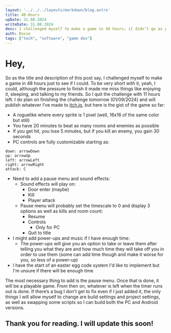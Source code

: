 ```yaml
---
layout: '../../../layouts/markdown/blog.astro'
title: 48-Hours
upDate: 31.08.2024
writeDate: 31.08.2024
desc: I challenged myself to make a game in 48 hours; it didn’t go as planned
auth: Roxie
tags: ["tech", "software", "game dev"]
---
```

# Hey,

So as the title and description of this post say, I challenged myself to make a game in 48 hours just to see if I could. To be very short with it, yeah, I could, although the pressure to finish it made me miss things like enjoying it, sleeping, and talking to my friends. So I quit the challenge with 11 hours left. I do plan on finishing the challenge tomorrow (01/09/2024) and will publish whatever I’ve made to [itch.io](https://itch.io), but here is the gist of the game so far:

- A roguelike where every sprite is 1 pixel (well, 16x16 of the same color but still)
- You have 20 minutes to beat as many rooms and enemies as possible
- If you get hit, you lose 5 minutes, but if you kill an enemy, you gain 30 seconds
- PC controls are fully customizable starting as:

```
down: arrowDown  
up: arrowUp  
left: arrowLeft  
right: arrowRight  
attack: C  
```

- Need to add a pause menu and sound effects:
    - Sound effects will play on:
        - Door enter (maybe)
        - Kill
        - Player attack
    - Pause menu will probably set the timescale to 0 and display 3 options as well as kills and room count:
        - Resume
        - Controls
            - Only for PC
        - Quit to title
- I might add power-ups and music if I have enough time:
    - The power-ups will give you an option to take or leave them after telling you what they are and how much time they will take off you in order to use them (some can add time though and make it worse for you, so less of a power-up)
- I have the start of an easter egg code system I'd like to implement but I'm unsure if there will be enough time

The most necessary thing to add is the pause menu. Once that is done, it will be a playable game. From then on, whatever is left when the timer runs out is done. If there’s a bug I don’t get to fix even if I just added it, the only things I will allow myself to change are build settings and project settings, as well as swapping some scripts so I can build both the PC and Android versions.

## Thank you for reading. I will update this soon!
